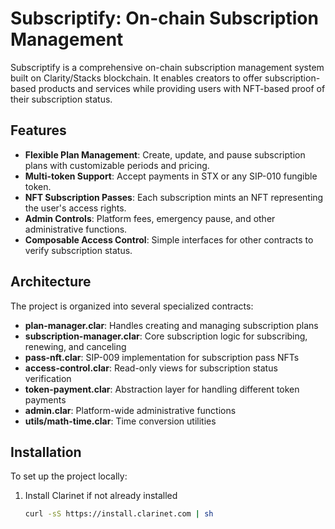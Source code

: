 # Subscriptify: On-chain Subscription Management

Subscriptify is a comprehensive on-chain subscription management system built on Clarity/Stacks blockchain. It enables creators to offer subscription-based products and services while providing users with NFT-based proof of their subscription status.

## Features

- **Flexible Plan Management**: Create, update, and pause subscription plans with customizable periods and pricing.
- **Multi-token Support**: Accept payments in STX or any SIP-010 fungible token.
- **NFT Subscription Passes**: Each subscription mints an NFT representing the user's access rights.
- **Admin Controls**: Platform fees, emergency pause, and other administrative functions.
- **Composable Access Control**: Simple interfaces for other contracts to verify subscription status.

## Architecture

The project is organized into several specialized contracts:

- **plan-manager.clar**: Handles creating and managing subscription plans
- **subscription-manager.clar**: Core subscription logic for subscribing, renewing, and canceling
- **pass-nft.clar**: SIP-009 implementation for subscription pass NFTs
- **access-control.clar**: Read-only views for subscription status verification
- **token-payment.clar**: Abstraction layer for handling different token payments
- **admin.clar**: Platform-wide administrative functions
- **utils/math-time.clar**: Time conversion utilities

## Installation

To set up the project locally:

1. Install Clarinet if not already installed
   ```bash
   curl -sS https://install.clarinet.com | sh